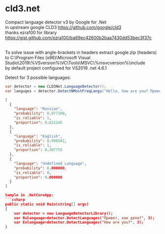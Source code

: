 # cld3.net
Compact language detector v3 by Google for .Net
<br>
in upstream google CLD3 https://github.com/google/cld3
<br>
thanks ezra100 for library https://gist.github.com/ezra100/ba69ec42600b2baa7430dd53bec3f37c
<p>
<br>
To solve issue with angle-brackets in headers extract google.zip (headers) to 
C:\Program Files (x86)\Microsoft Visual Studio\2019\%VSversion%\VC\Tools\MSVC\%msvcversion%\include
<br>
by default project configured for VS2019 .net 4.6.1

Detect for 3 possible languages:
```csharp
var detector = new CLD3Net.LanguageDetector();
var languges = detector.DetectNMostFreqLangs("Hello, how are you? Привет, как дела?", 3);
```
```json
[
  {
    "language": "Russian",
    "probability": 0.977100,
    "is_reliable": 1,
    "proportion": 0.612245
  },
  {
    "language": "English",
    "probability": 0.998582,
    "is_reliable": 1,
    "proportion": 0.387755
  },
  {
    "language": "Undefined Language",
    "probability": 0.000000,
    "is_reliable": 0,
    "proportion": 0.000000
  }
]

Sample in .NetCoreApp:
```csharp
public static void Main(string[] args)
{
    var detector = new LanguageDetectorLibrary();
    var Rulanguage=detector.DetectLanguages("Привет, как дела?", 3);
    var Enlanguage=detector.DetectLanguages("How are you?", 3);
}
```